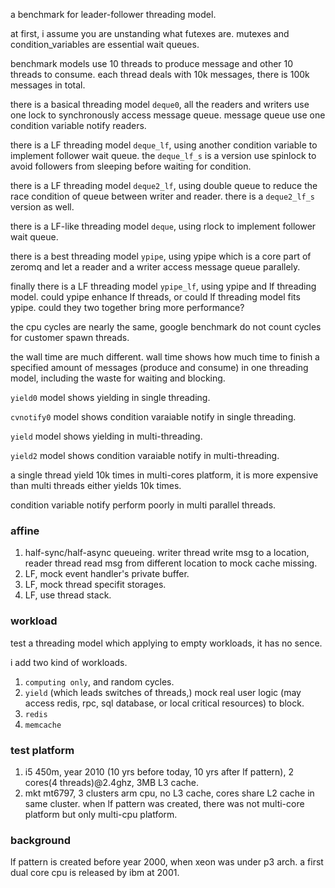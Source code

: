 a benchmark for leader-follower threading model.



at first, i assume you are unstanding what futexes are. mutexes and condition_variables are essential wait queues.

benchmark models use 10 threads to produce message and other 10 threads to consume. each thread deals with 10k messages, there is 100k messages in total.

there is a basical threading model `deque0`, all the readers and writers use one lock to synchronously access message queue. message queue use one condition variable notify readers.

there is a LF threading model `deque_lf`, using another condition variable to implement follower wait queue. the `deque_lf_s` is a version use spinlock to avoid followers from sleeping before waiting for
condition.

there is a LF threading model `deque2_lf`, using double queue to reduce the race condition of queue between writer and reader. there is a `deque2_lf_s` version as well.

there is a LF-like threading model `deque`, using rlock to implement follower wait queue.

there is a best threading model `ypipe`, using ypipe which is a core part of zeromq and let a reader and a writer access message queue parallely.

finally there is a LF threading model `ypipe_lf`, using ypipe and lf threading model. could ypipe enhance lf threads, or could lf threading model fits ypipe. could they two together bring more performance? 

the cpu cycles are nearly the same, google benchmark do not count cycles for customer spawn threads.

the wall time are much different. wall time shows how much time to finish a specified amount of messages (produce and consume) in one threading model, including the waste for waiting and blocking.

`yield0` model shows yielding in single threading.

`cvnotify0` model shows condition varaiable notify in single threading.

`yield` model shows yielding in multi-threading.

`yield2` model shows condition varaiable notify in multi-threading.

a single thread yield 10k times in multi-cores platform, it is more expensive than multi threads either yields 10k times. 

condition variable notify perform poorly in multi parallel threads.

### affine
1. half-sync/half-async queueing. writer thread write msg to a location, reader thread read msg from different location to mock cache  missing.
2. LF, mock event handler's private buffer.
3. LF, mock thread specifit storages.
4. LF, use thread stack.

### workload
test a threading model which applying to empty workloads, it has no sence. 

i add two kind of workloads.
1. `computing only`, and random cycles.
2. `yield` (which leads switches of threads,) mock real user logic (may access redis, rpc, sql database, or local critical resources) to block.
3. `redis`
4. `memcache`

### test platform
1. i5 450m, year 2010 (10 yrs before today, 10 yrs after lf pattern), 2 cores(4 threads)@2.4ghz, 3MB L3 cache.
2. mkt mt6797, 3 clusters arm cpu, no L3 cache, cores share L2 cache in same cluster.
when lf pattern was created, there was not multi-core platform but only multi-cpu platform.

### background
lf pattern is created before year 2000, when xeon was under p3 arch. a first dual core cpu is released by ibm at 2001. 

